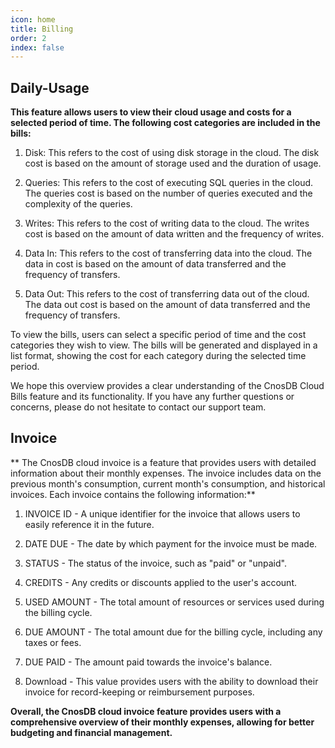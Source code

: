 ```yaml
---
icon: home
title: Billing
order: 2
index: false
---
```


## Daily-Usage

**This feature allows users to view their cloud usage and costs for a selected period of time. The following cost categories are included in the bills:**

1. Disk: This refers to the cost of using disk storage in the cloud. The disk cost is based on the amount of storage used and the duration of usage.

2. Queries: This refers to the cost of executing SQL queries in the cloud. The queries cost is based on the number of queries executed and the complexity of the queries.

3. Writes: This refers to the cost of writing data to the cloud. The writes cost is based on the amount of data written and the frequency of writes.

4. Data In: This refers to the cost of transferring data into the cloud. The data in cost is based on the amount of data transferred and the frequency of transfers.

5. Data Out: This refers to the cost of transferring data out of the cloud. The data out cost is based on the amount of data transferred and the frequency of transfers.

To view the bills, users can select a specific period of time and the cost categories they wish to view. The bills will be generated and displayed in a list format, showing the cost for each category during the selected time period.

We hope this overview provides a clear understanding of the CnosDB Cloud Bills feature and its functionality. If you have any further questions or concerns, please do not hesitate to contact our support team.

## Invoice


** The CnosDB cloud invoice is a feature that provides users with detailed information about their monthly expenses. The invoice includes data on the previous month's consumption, current month's consumption, and historical invoices. Each invoice contains the following information:**

1. INVOICE ID - A unique identifier for the invoice that allows users to easily reference it in the future.

2. DATE DUE - The date by which payment for the invoice must be made.

3. STATUS - The status of the invoice, such as "paid" or "unpaid".

4. CREDITS - Any credits or discounts applied to the user's account.

5. USED AMOUNT - The total amount of resources or services used during the billing cycle.

6. DUE AMOUNT - The total amount due for the billing cycle, including any taxes or fees.

7. DUE PAID - The amount paid towards the invoice's balance.

8. Download - This value provides users with the ability to download their invoice for record-keeping or reimbursement purposes.

**Overall, the CnosDB cloud invoice feature provides users with a comprehensive overview of their monthly expenses, allowing for better budgeting and financial management.**